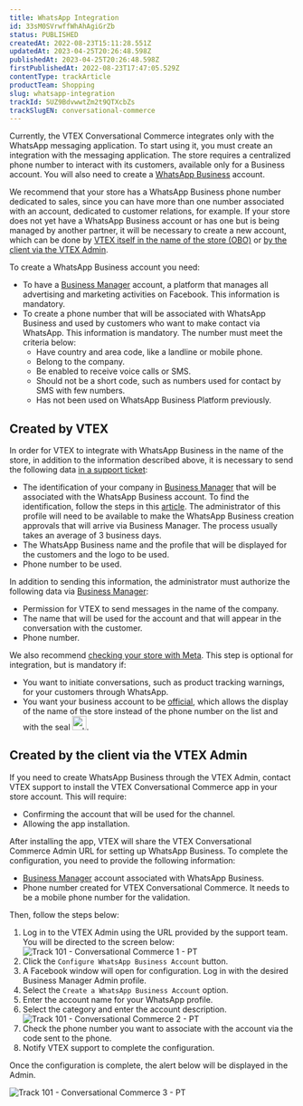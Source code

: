 ```yaml
---
title: WhatsApp Integration
id: 33sM0SVrwffWhAhAgiGrZb
status: PUBLISHED
createdAt: 2022-08-23T15:11:28.551Z
updatedAt: 2023-04-25T20:26:48.598Z
publishedAt: 2023-04-25T20:26:48.598Z
firstPublishedAt: 2022-08-23T17:47:05.529Z
contentType: trackArticle
productTeam: Shopping
slug: whatsapp-integration
trackId: 5UZ9BdvwwtZm2t9QTXcbZs
trackSlugEN: conversational-commerce
---
```


Currently, the VTEX Conversational Commerce integrates only with the WhatsApp messaging application. To start using it, you must create an integration with the messaging application. The store requires a centralized phone number to interact with its customers, available only for a Business account. You will also need to create a [WhatsApp Business](https://business.whatsapp.com/) account. 

We recommend that your store has a WhatsApp Business phone number dedicated to sales, since you can have more than one number associated with an account, dedicated to customer relations, for example. If your store does not yet have a WhatsApp Business account or has one but is being managed by another partner, it will be necessary to create a new account, which can be done by [VTEX itself in the name of the store (OBO)](#created-by-vtex) or [by the client via the VTEX Admin](#created-by-the-client-via-the-vtex-admin).

To create a WhatsApp Business account you need:

* To have a [Business Manager](https://www.facebook.com/business/tools/business-manager) account, a platform that manages all advertising and marketing activities on Facebook. This information is mandatory.
* To create a phone number that will be associated with WhatsApp Business and used by customers who want to make contact via WhatsApp. This information is mandatory. The number must meet the criteria below: 
    * Have country and area code, like a landline or mobile phone.
    * Belong to the company.
    * Be enabled to receive voice calls or SMS.
    * Should not be a short code, such as numbers used for contact by SMS with few numbers.
    * Has not been used on WhatsApp Business Platform previously.

## Created by VTEX

In order for VTEX to integrate with WhatsApp Business in the name of the store, in addition to the information described above, it is necessary to send the following data [in a support ticket](https://support.vtex.com/hc/en-us/requests):

* The identification of your company in [Business Manager](https://www.facebook.com/business/tools/business-manager) that will be associated with the WhatsApp Business account. To find the identification, follow the steps in this [article](https://www.facebook.com/business/help/1181250022022158?id=180505742745347). The administrator of this profile will need to be available to make the WhatsApp Business creation approvals that will arrive via Business Manager. The process usually takes an average of 3 business days. 
* The WhatsApp Business name and the profile that will be displayed for the customers and the logo to be used.
* Phone number to be used.

In addition to sending this information, the administrator must authorize the following data via [Business Manager](https://pt-br.facebook.com/business/tools/business-manager):

* Permission for VTEX to send messages in the name of the company.
* The name that will be used for the account and that will appear in the conversation with the customer.
* Phone number.

We also recommend [checking your store with Meta](https://www.facebook.com/business/help/1095661473946872?id=180505742745347). This step is optional for integration, but is mandatory if:

* You want to initiate conversations, such as product tracking warnings, for your customers through WhatsApp.
* You want your business account to be [official](https://developers.facebook.com/micro_site/url/?click_from_context_menu=true&country=BR&destination=https%3A%2F%2Fdevelopers.facebook.com%2Fdocs%2Fwhatsapp%2Foverview%2Fbusiness-accounts%2F%3Ftranslation%23official-business-account&event_type=click&last_nav_impression_id=0txQ0CoZfJfxi7cez&max_percent_page_viewed=44&max_viewport_height_px=869&max_viewport_width_px=1794&orig_http_referrer=https%3A%2F%2Fdevelopers.facebook.com%2Fdocs%2Fwhatsapp%2Foverview%2Fbusiness-accounts%2F%3Ftranslation&orig_request_uri=https%3A%2F%2Fdevelopers.facebook.com%2Fajax%2Fdocs%2Fnav%2F%3Ftranslation%26path1%3Dwhatsapp%26path2%3Doverview%26path3%3Dbusiness-accounts&region=latam&scrolled=true&session_id=2nAsnwfEzmFrzLZoM&site=developers), which allows the display of the name of the store instead of the phone number on the list and with the seal <img src="//images.ctfassets.net/alneenqid6w5/4DNjQiVYTI24Wjt3t9CRfG/8e1ec0ab6bb167b4ff0de2547243354f/101835379_284952909300321_643050663994982400_n.png" alt="selo oficial whatsapp" width="25"/>.

## Created by the client via the VTEX Admin

If you need to create WhatsApp Business through the VTEX Admin, contact VTEX support to install the VTEX Conversational Commerce app in your store account. This will require:

* Confirming the account that will be used for the channel.
* Allowing the app installation.

After installing the app, VTEX will share the VTEX Conversational Commerce Admin URL for setting up WhatsApp Business. To complete the configuration, you need to provide the following information:

* [Business Manager](https://en-gb.facebook.com/business/tools/business-manager) account associated with WhatsApp Business.
* Phone number created for VTEX Conversational Commerce. It needs to be a mobile phone number for the validation.

Then, follow the steps below:

1. Log in to the VTEX Admin using the URL provided by the support team. You will be directed to the screen below:
![Track 101 - Conversational Commerce 1 - PT](//images.ctfassets.net/alneenqid6w5/Zg2VTR41pSMleFi6bpcLT/cf9fb66691f9ec8f18a184099c70f3bf/Screenshot_2022-10-04_at_18-05-46_Track_101_-_Conversational_Commerce.png)
2. Click the `Configure WhatsApp Business Account` button.
3. A Facebook window will open for configuration. Log in with the desired Business Manager Admin profile.
4. Select the `Create a WhatsApp Business Account` option.
5. Enter the account name for your WhatsApp profile.
6. Select the category and enter the account description. 
![Track 101 - Conversational Commerce 2 - PT](//images.ctfassets.net/alneenqid6w5/1DbUwuYgXSleNYBzDnS72n/e935883f195905d78f9c2209b1cc324b/Screenshot_2022-10-04_at_18-07-00_Track_101_-_Conversational_Commerce.png)
7. Check the phone number you want to associate with the account via the code sent to the phone.
8. Notify VTEX support to complete the configuration.

Once the configuration is complete, the alert below will be displayed in the Admin. 

![Track 101 - Conversational Commerce 3 - PT](//images.ctfassets.net/alneenqid6w5/3RkQDfGaL3r5KV7j8uTXRH/6f32bb6973f7762a6eb06f12cd596e32/Screenshot_2022-10-04_at_18-07-47_Track_101_-_Conversational_Commerce.png)

